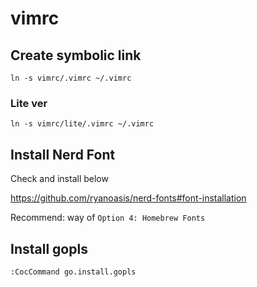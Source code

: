 # vimrc


## Create symbolic link

```
ln -s vimrc/.vimrc ~/.vimrc
```

### Lite ver

```
ln -s vimrc/lite/.vimrc ~/.vimrc
```

## Install Nerd Font
Check and install below

https://github.com/ryanoasis/nerd-fonts#font-installation

Recommend: way of `Option 4: Homebrew Fonts`

## Install gopls

```
:CocCommand go.install.gopls
```